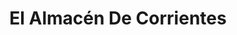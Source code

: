 ---
title: "El Almacén De Corrientes"
url: /corrientes/el-almacen-de-corrientes/
shop: Supermarkt
---
